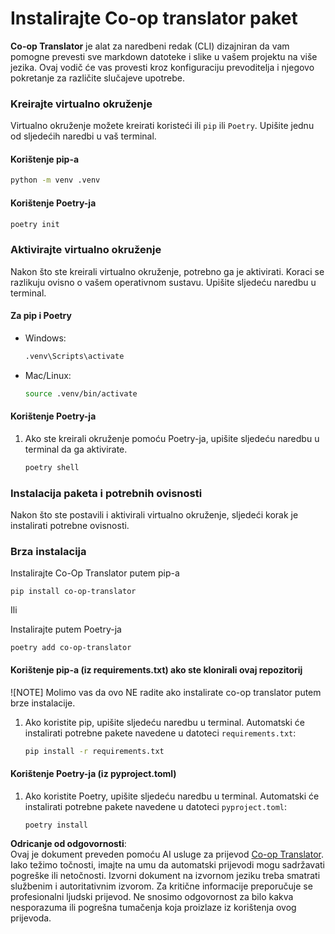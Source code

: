 <!--
CO_OP_TRANSLATOR_METADATA:
{
  "original_hash": "b6d85d887d2664539a438dae5d0dfa50",
  "translation_date": "2025-06-12T18:38:05+00:00",
  "source_file": "getting_started/command-line-guide/install-package.md",
  "language_code": "hr"
}
-->
# Instalirajte Co-op translator paket

**Co-op Translator** je alat za naredbeni redak (CLI) dizajniran da vam pomogne prevesti sve markdown datoteke i slike u vašem projektu na više jezika. Ovaj vodič će vas provesti kroz konfiguraciju prevoditelja i njegovo pokretanje za različite slučajeve upotrebe.

### Kreirajte virtualno okruženje

Virtualno okruženje možete kreirati koristeći ili `pip` ili `Poetry`. Upišite jednu od sljedećih naredbi u vaš terminal.

#### Korištenje pip-a

```bash
python -m venv .venv
```

#### Korištenje Poetry-ja

```bash
poetry init
```

### Aktivirajte virtualno okruženje

Nakon što ste kreirali virtualno okruženje, potrebno ga je aktivirati. Koraci se razlikuju ovisno o vašem operativnom sustavu. Upišite sljedeću naredbu u terminal.

#### Za pip i Poetry

- Windows:

    ```bash
    .venv\Scripts\activate
    ```

- Mac/Linux:

    ```bash
    source .venv/bin/activate
    ```

#### Korištenje Poetry-ja

1. Ako ste kreirali okruženje pomoću Poetry-ja, upišite sljedeću naredbu u terminal da ga aktivirate.

    ```bash
    poetry shell
    ```

### Instalacija paketa i potrebnih ovisnosti

Nakon što ste postavili i aktivirali virtualno okruženje, sljedeći korak je instalirati potrebne ovisnosti.

### Brza instalacija

Instalirajte Co-Op Translator putem pip-a

```
pip install co-op-translator
```  
Ili  

Instalirajte putem Poetry-ja  
```
poetry add co-op-translator
```

#### Korištenje pip-a (iz requirements.txt) ako ste klonirali ovaj repozitorij

![NOTE] Molimo vas da ovo NE radite ako instalirate co-op translator putem brze instalacije.

1. Ako koristite pip, upišite sljedeću naredbu u terminal. Automatski će instalirati potrebne pakete navedene u datoteci `requirements.txt`:

    ```bash
    pip install -r requirements.txt
    ```

#### Korištenje Poetry-ja (iz pyproject.toml)

1. Ako koristite Poetry, upišite sljedeću naredbu u terminal. Automatski će instalirati potrebne pakete navedene u datoteci `pyproject.toml`:

    ```bash
    poetry install
    ```

**Odricanje od odgovornosti**:  
Ovaj je dokument preveden pomoću AI usluge za prijevod [Co-op Translator](https://github.com/Azure/co-op-translator). Iako težimo točnosti, imajte na umu da automatski prijevodi mogu sadržavati pogreške ili netočnosti. Izvorni dokument na izvornom jeziku treba smatrati službenim i autoritativnim izvorom. Za kritične informacije preporučuje se profesionalni ljudski prijevod. Ne snosimo odgovornost za bilo kakva nesporazuma ili pogrešna tumačenja koja proizlaze iz korištenja ovog prijevoda.
